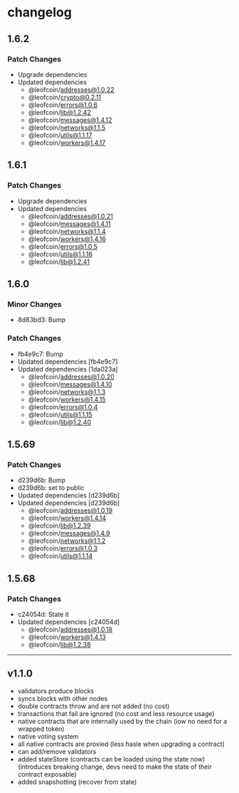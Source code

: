# changelog

## 1.6.2

### Patch Changes

- Upgrade dependencies
- Updated dependencies
  - @leofcoin/addresses@1.0.22
  - @leofcoin/crypto@0.2.11
  - @leofcoin/errors@1.0.6
  - @leofcoin/lib@1.2.42
  - @leofcoin/messages@1.4.12
  - @leofcoin/networks@1.1.5
  - @leofcoin/utils@1.1.17
  - @leofcoin/workers@1.4.17

## 1.6.1

### Patch Changes

- Upgrade dependencies
- Updated dependencies
  - @leofcoin/addresses@1.0.21
  - @leofcoin/messages@1.4.11
  - @leofcoin/networks@1.1.4
  - @leofcoin/workers@1.4.16
  - @leofcoin/errors@1.0.5
  - @leofcoin/utils@1.1.16
  - @leofcoin/lib@1.2.41

## 1.6.0

### Minor Changes

- 8d83bd3: Bump

### Patch Changes

- fb4e9c7: Bump
- Updated dependencies [fb4e9c7]
- Updated dependencies [1da023a]
  - @leofcoin/addresses@1.0.20
  - @leofcoin/messages@1.4.10
  - @leofcoin/networks@1.1.3
  - @leofcoin/workers@1.4.15
  - @leofcoin/errors@1.0.4
  - @leofcoin/utils@1.1.15
  - @leofcoin/lib@1.2.40

## 1.5.69

### Patch Changes

- d239d6b: Bump
- d239d6b: set to public
- Updated dependencies [d239d6b]
- Updated dependencies [d239d6b]
  - @leofcoin/addresses@1.0.19
  - @leofcoin/workers@1.4.14
  - @leofcoin/lib@1.2.39
  - @leofcoin/messages@1.4.9
  - @leofcoin/networks@1.1.2
  - @leofcoin/errors@1.0.3
  - @leofcoin/utils@1.1.14

## 1.5.68

### Patch Changes

- c24054d: State it
- Updated dependencies [c24054d]
  - @leofcoin/addresses@1.0.18
  - @leofcoin/workers@1.4.13
  - @leofcoin/lib@1.2.38

---

## v1.1.0

- validators produce blocks
- syncs blocks with other nodes
- double contracts throw and are not added (no cost)
- transactions that fail are ignored (no cost and less resource usage)
- native contracts that are internally used by the chain (iow no need for a wrapped token)
- native voting system
- all native contracts are proxied (less hasle when upgrading a contract)
- can add/remove validators
- added stateStore (contracts can be loaded using the state now) (introduces breaking change, devs need to make the state of their contract exposable)
- added snapshotting (recover from state)
